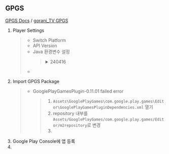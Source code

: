 ## GPGS
[GPGS Docs](https://github.com/playgameservices/play-games-plugin-for-unity) / [gorani_TV GPGS](https://www.youtube.com/watch?v=aCG5nixgyVw)
1. Player Settings
   > - Switch Platform
   > - API Version
   > - Java 환경변수 설정
   >   > <details>
   >   > <summary>240416</summary>
   >   > 
   >   > ### Additional instructions on building for Android on Windows
   >   > If you are using Windows, you must make sure that your Java SDK installation can be accessed by Unity. To do this:   
   >   > 1. Set the JAVA_HOME environment variable to your Java SDK installation path (for example, `C:\Program Files\Java\jdk1.7.0_45`)   
   >   > 2. Add the Java SDK's `bin` folder to your `PATH` environment variable (for example, `C:\Program Files\Java\jdk1.7.0_45\bin`)   
   >   > 3. Reboot.   
   >   > [참고](https://code-algo.tistory.com/28)
   >   > </details>
   > - 
2. Import GPGS Package
   > - GooglePlayGamesPlugin-0.11.01 failed error
   >   > 1. `Assets\GooglePlayGames\com.google.play.games\Editor\GooglePlayGamesPluginDependencies.xml` 열기
   >   > 2. repository 내부를 `Assets/GooglePlayGames/com.google.play.games/Editor/m2repository`로 변경
   >   > 3. 
3. Google Play Console에 앱 등록
4. 
